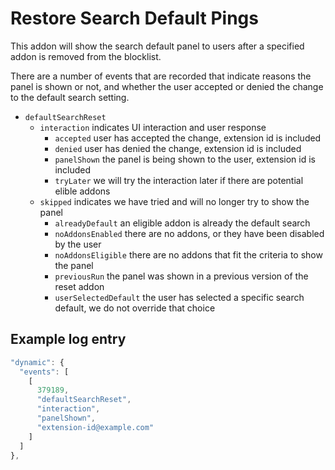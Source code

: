 # Restore Search Default Pings

This addon will show the search default panel to users after a specified addon is removed from the blocklist.  

There are a number of events that are recorded that indicate reasons the panel is shown or not, and whether
the user accepted or denied the change to the default search setting.

- `defaultSearchReset`
  - `interaction` indicates UI interaction and user response
    - `accepted` user has accepted the change, extension id is included
    - `denied` user has denied the change, extension id is included
    - `panelShown` the panel is being shown to the user, extension id is included
    - `tryLater` we will try the interaction later if there are potential elible addons
  - `skipped` indicates we have tried and will no longer try to show the panel
    - `alreadyDefault` an eligible addon is already the default search
    - `noAddonsEnabled` there are no addons, or they have been disabled by the user
    - `noAddonsEligible` there are no addons that fit the criteria to show the panel
    - `previousRun` the panel was shown in a previous version of the reset addon
    - `userSelectedDefault` the user has selected a specific search default, we do not override that choice

## Example log entry

```js
"dynamic": {
  "events": [
    [
      379189,
      "defaultSearchReset",
      "interaction",
      "panelShown",
      "extension-id@example.com"
    ]
  ]
},
```
